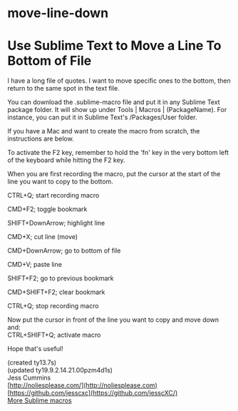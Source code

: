 move-line-down
==============

# Use Sublime Text to Move a Line To Bottom of File


I have a long file of quotes. I want to move specific ones to the bottom, then return to the same spot in the text file.

You can download the .sublime-macro file and put it in any Sublime Text package folder. It will show up under Tools | Macros | (PackageName). For instance, you can put it in Sublime Text's /Packages/User folder.

If you have a Mac and want to create the macro from scratch, the instructions are below.


To activate the F2 key, remember to hold the 'fn' key in the very bottom left of the keyboard while hitting the F2 key.

When you are first recording the macro, put the cursor at the start of the line you want to copy to the bottom.

CTRL+Q; start recording macro

CMD+F2; toggle bookmark

SHIFT+DownArrow; highlight line

CMD+X; cut line (move)

CMD+DownArrow; go to bottom of file

CMD+V; paste line

SHIFT+F2; go to previous bookmark

CMD+SHIFT+F2; clear bookmark

CTRL+Q; stop recording macro

Now put the cursor in front of the line you want to copy and move down and:<br>
CTRL+SHIFT+Q; activate macro

Hope that's useful!


(created ty13.7s)<br>
(updated ty19.9.2.14.21.00pzm4d1s)<br>
Jess Cummins<br>
[http://noliesplease.com/](http://noliesplease.com)<br>
[https://github.com/jesscxc](https://github.com/jesscXC/)<br>
[More Sublime macros](https://github.com/jesscXC/macros_sublime)<br>

